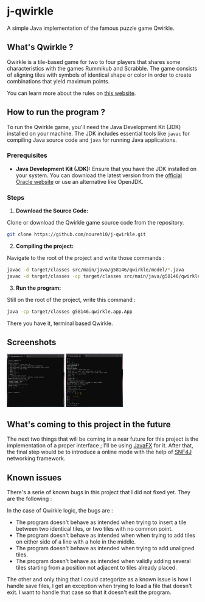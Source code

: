 # j-qwirkle

A simple Java implementation of the famous puzzle game Qwirkle.
## What's Qwirkle ?

Qwirkle is a tile-based game for two to four players that shares some characteristics with the games Rummikub and Scrabble. The game consists of aligning tiles with symbols of identical shape or color in order to create combinations that yield maximum points.

You can learn more about the rules on [this website](https://www.officialgamerules.org/qwirkle).
## How to run the program ?

To run the Qwirkle game, you'll need the Java Development Kit (JDK) installed on your machine. The JDK includes essential tools like `javac` for compiling Java source code and `java` for running Java applications.

### Prerequisites

- **Java Development Kit (JDK):** Ensure that you have the JDK installed on your system. You can download the latest version from the [official Oracle website](https://www.oracle.com/java/technologies/javase-downloads.html) or use an alternative like OpenJDK.

### Steps

1. **Download the Source Code:**
   
Clone or download the Qwirkle game source code from the repository.

   ```bash
   git clone https://github.com/noureh10/j-qwirkle.git
   ```

2. **Compiling the project:**

Navigate to the root of the project and write those commands :

   ```bash
   javac -d target/classes src/main/java/g58146/qwirkle/model/*.java
   javac -d target/classes -cp target/classes src/main/java/g58146/qwirkle/view/View.java
   ```

3. **Run the program:**

Still on the root of the project, write this command : 
   
   ```bash
   java -cp target/classes g58146.qwirkle.app.App
   ```

There you have it, terminal based Qwirkle.

## Screenshots

<img src="https://raw.githubusercontent.com/noureh10/j-qwirkle/master/screenshots/C1.PNG" width="30%">
<img src="https://raw.githubusercontent.com/noureh10/j-qwirkle/master/screenshots/C2.PNG" width="29.7%">

## What's coming to this project in the future

The next two things that will be coming in a near future for this project is the implementation of a proper interface ; I'll be using [JavaFX](https://github.com/openjdk/jfx) for it. After that, the final step would be to introduce a online mode with the help of [SNF4J](https://github.com/snf4j/snf4j) networking framework.

## Known issues

There's a serie of known bugs in this project that I did not fixed yet. They are the following :

In the case of Qwirkle logic, the bugs are :

- The program doesn't behave as intended when trying to insert a tile between two identical tiles, or two tiles with no common point.
- The program doesn't behave as intended when when trying to add tiles on either side of a line with a hole in the middle.
- The program doesn't behave as intended when trying to add unaligned tiles.
- The program doesn't behave as intended when validly adding several tiles starting from a position not adjacent to tiles already placed.

The other and only thing that I could categorize as a known issue is how I handle save files, I get an exception when trying to load a file that doesn't exit. I want to handle that case so that it doesn't exit the program.
